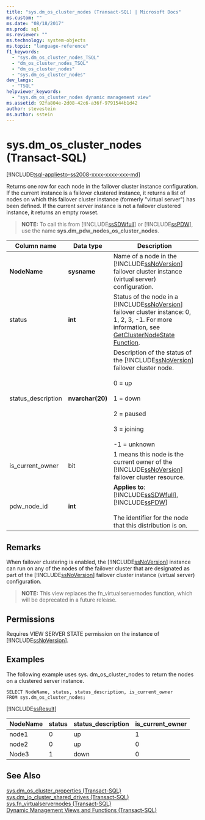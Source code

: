 ```yaml
---
title: "sys.dm_os_cluster_nodes (Transact-SQL) | Microsoft Docs"
ms.custom: ""
ms.date: "08/18/2017"
ms.prod: sql
ms.reviewer: ""
ms.technology: system-objects
ms.topic: "language-reference"
f1_keywords: 
  - "sys.dm_os_cluster_nodes_TSQL"
  - "dm_os_cluster_nodes_TSQL"
  - "dm_os_cluster_nodes"
  - "sys.dm_os_cluster_nodes"
dev_langs: 
  - "TSQL"
helpviewer_keywords: 
  - "sys.dm_os_cluster_nodes dynamic management view"
ms.assetid: 92fa804e-2d08-42c6-a36f-9791544b1d42
author: stevestein
ms.author: sstein
---
```

# sys.dm_os_cluster_nodes (Transact-SQL)
[!INCLUDE[tsql-appliesto-ss2008-xxxx-xxxx-xxx-md](../../includes/tsql-appliesto-ss2008-xxxx-xxxx-xxx-md.md)]

  Returns one row for each node in the failover cluster instance configuration. If the current instance is a failover clustered instance, it returns a list of nodes on which this failover cluster instance (formerly "virtual server") has been defined. If the current server instance is not a failover clustered instance, it returns an empty rowset.  
  
> **NOTE:** To call this from [!INCLUDE[ssSDWfull](../../includes/sssdwfull-md.md)] or [!INCLUDE[ssPDW](../../includes/sspdw-md.md)], use the name **sys.dm_pdw_nodes_os_cluster_nodes**.  
  
|Column name|Data type|Description|  
|-----------------|---------------|-----------------|  
|**NodeName**|**sysname**|Name of a node in the [!INCLUDE[ssNoVersion](../../includes/ssnoversion-md.md)] failover cluster instance (virtual server) configuration.|  
|status|**int**|Status of the node in a [!INCLUDE[ssNoVersion](../../includes/ssnoversion-md.md)] failover cluster instance: 0, 1, 2, 3, -1. For more information, see [GetClusterNodeState Function](https://go.microsoft.com/fwlink/?LinkId=204794).|  
|status_description|**nvarchar(20)**|Description of the status of the [!INCLUDE[ssNoVersion](../../includes/ssnoversion-md.md)] failover cluster node.<br /><br /> 0 = up<br /><br /> 1 = down<br /><br /> 2 = paused<br /><br /> 3 = joining<br /><br /> -1 = unknown|  
|is_current_owner|bit|1 means this node is the current owner of the [!INCLUDE[ssNoVersion](../../includes/ssnoversion-md.md)] failover cluster resource.|  
|pdw_node_id|**int**|**Applies to**: [!INCLUDE[ssSDWfull](../../includes/sssdwfull-md.md)], [!INCLUDE[ssPDW](../../includes/sspdw-md.md)]<br /><br /> The identifier for the node that this distribution is on.|  
  
## Remarks  
 When failover clustering is enabled, the [!INCLUDE[ssNoVersion](../../includes/ssnoversion-md.md)] instance can run on any of the nodes of the failover cluster that are designated as part of the [!INCLUDE[ssNoVersion](../../includes/ssnoversion-md.md)] failover cluster instance (virtual server) configuration.  
  
> **NOTE:** This view replaces the fn_virtualservernodes function, which will be deprecated in a future release.  
  
## Permissions  
 Requires VIEW SERVER STATE permission on the instance of [!INCLUDE[ssNoVersion](../../includes/ssnoversion-md.md)].  
  
## Examples  
 The following example uses sys. dm_os_cluster_nodes to return the nodes on a clustered server instance.  
  
```  
SELECT NodeName, status, status_description, is_current_owner   
FROM sys.dm_os_cluster_nodes;  
```  
  
 [!INCLUDE[ssResult](../../includes/ssresult-md.md)]  
  
|NodeName|status|status_description|is_current_owner|  
|--------------|------------|-------------------------|------------------------|  
|node1|0|up|1|  
|node2|0|up|0|  
|Node3|1|down|0|  
  
## See Also  
 [sys.dm_os_cluster_properties &#40;Transact-SQL&#41;](../../relational-databases/system-dynamic-management-views/sys-dm-os-cluster-properties-transact-sql.md)   
 [sys.dm_io_cluster_shared_drives &#40;Transact-SQL&#41;](../../relational-databases/system-dynamic-management-views/sys-dm-io-cluster-shared-drives-transact-sql.md)   
 [sys.fn_virtualservernodes &#40;Transact-SQL&#41;](../../relational-databases/system-functions/sys-fn-virtualservernodes-transact-sql.md)   
 [Dynamic Management Views and Functions &#40;Transact-SQL&#41;](~/relational-databases/system-dynamic-management-views/system-dynamic-management-views.md)  
  
  



